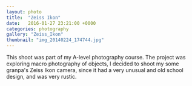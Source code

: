 ```yaml
---
layout: photo
title:  "Zeiss Ikon"
date:   2016-01-27 23:21:00 +0000
categories: photography
gallery: "Zeiss_Ikon"
thumbnail: "img_20140224_174744.jpg"
---
```

This shoot was part of my A-level photography course. The project was exploring macro photography of objects, I decided to shoot my some granpa's Zeiss Ikon camera, since it had a very unusual and old school design, and was very rustic. 
